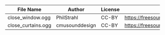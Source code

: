 | File Name        | Author   | License   | Link                            |
|------------------|----------|-----------|---------------------------------|
| close_window.ogg | PhilStrahl | CC-BY | https://freesound.org/people/PhilStrahl/sounds/497030/ |
| close_curtains.ogg | cmusounddesign | CC-BY | https://freesound.org/people/cmusounddesign/sounds/84708/ |
